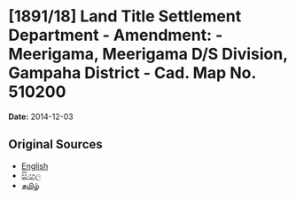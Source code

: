 # [1891/18] Land Title Settlement Department - Amendment: - Meerigama, Meerigama D/S Division, Gampaha District - Cad. Map No. 510200

**Date:** 2014-12-03

## Original Sources

- [English](https://documents.gov.lk/view/extra-gazettes/2014/12/1891-18_E.pdf)
- [සිංහල](https://documents.gov.lk/view/extra-gazettes/2014/12/1891-18_S.pdf)
- [தமிழ்](https://documents.gov.lk/view/extra-gazettes/2014/12/1891-18_T.pdf)
